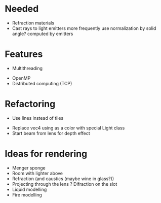 # Needed
- Refraction materials
- Cast rays to light emitters more frequently
  use normalization by solid angle? computed by emitters

# Features
+ Multithreading
- OpenMP
- Distributed computing (TCP)

# Refactoring
+ Use lines instead of tiles
- Replace vec4 using as a color with special Light class
- Start beam from lens for depth effect

# Ideas for rendering
- Menger sponge
- Room with lighter above
- Refraction (and caustics (maybe wine in glass?))
- Projecting through the lens
? Difraction on the slot
- Liquid modelling
- Fire modelling
